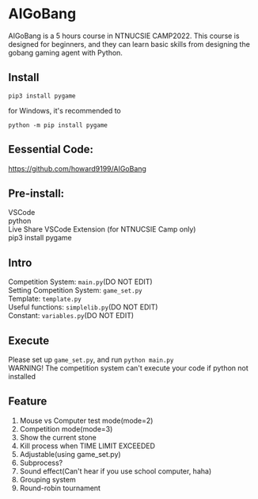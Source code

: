 # AIGoBang

AIGoBang is a 5 hours course in NTNUCSIE CAMP2022. This course is designed for beginners, and they can learn basic skills from designing the gobang gaming agent with Python.

## Install
```
pip3 install pygame
```
for Windows, it's recommended to
```
python -m pip install pygame
```
## Eessential Code:
https://github.com/howard9199/AIGoBang
## Pre-install:
VSCode  
python  
Live Share VSCode Extension (for NTNUCSIE Camp only)  
pip3 install pygame
## Intro
Competition System: `main.py`(DO NOT EDIT)  
Setting Competition System: `game_set.py`  
Template: `template.py`  
Useful functions: `simplelib.py`(DO NOT EDIT)  
Constant: `variables.py`(DO NOT EDIT)  
## Execute
Please set up `game_set.py`, and run `python main.py`  
WARNING! The competition system can't execute your code if python not installed
## Feature
1. Mouse vs Computer test mode(mode=2)
2. Competition mode(mode=3)
3. Show the current stone
4. Kill process when TIME LIMIT EXCEEDED
5. Adjustable(using game_set.py)
6. Subprocess?
7. Sound effect(Can't hear if you use school computer, haha)
8. Grouping system
9. Round-robin tournament
